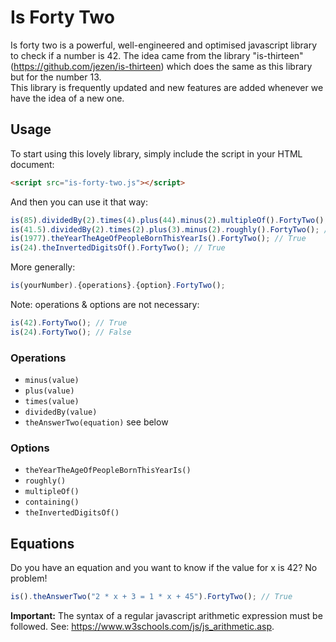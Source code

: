 # Is Forty Two
Is forty two is a powerful, well-engineered and optimised javascript library to check if a number is 42.
The idea came from the library "is-thirteen" (https://github.com/jezen/is-thirteen) which does the same as this library but for the number 13.   
This library is frequently updated and new features are added whenever we have the idea of a new one.
## Usage
To start using this lovely library, simply include the script in your HTML document:
```html
<script src="is-forty-two.js"></script>
```
And then you can use it that way:
```javascript
is(85).dividedBy(2).times(4).plus(44).minus(2).multipleOf().FortyTwo(); // False
is(41.5).dividedBy(2).times(2).plus(3).minus(2).roughly().FortyTwo(); // True
is(1977).theYearTheAgeOfPeopleBornThisYearIs().FortyTwo(); // True
is(24).theInvertedDigitsOf().FortyTwo(); // True
```
More generally:
```javascript
is(yourNumber).{operations}.{option}.FortyTwo();
```
Note: operations & options are not necessary:
```javascript
is(42).FortyTwo(); // True
is(24).FortyTwo(); // False
```

### Operations
* `minus(value)`
* `plus(value)`
* `times(value)`
* `dividedBy(value)`
* `theAnswerTwo(equation)` see below

### Options
* `theYearTheAgeOfPeopleBornThisYearIs()`
* `roughly()`
* `multipleOf()`
* `containing()`
* `theInvertedDigitsOf()`

## Equations
Do you have an equation and you want to know if the value for x is 42? No problem!
```javascript
is().theAnswerTwo("2 * x + 3 = 1 * x + 45").FortyTwo(); // True
```
__Important:__ The syntax of a regular javascript arithmetic expression must be followed. See: https://www.w3schools.com/js/js_arithmetic.asp.